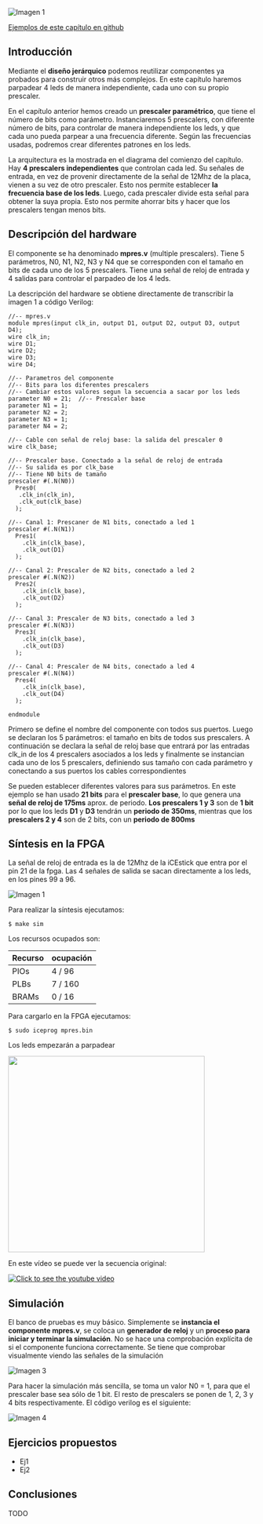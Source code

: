 ![Imagen 1](https://github.com/Obijuan/open-fpga-verilog-tutorial/raw/master/tutorial/T06-multiples-prescalers/images/mpres-1.png)

[Ejemplos de este capítulo en github](https://github.com/Obijuan/open-fpga-verilog-tutorial/tree/master/tutorial/T06-multiples-prescalers)

## Introducción
Mediante el **diseño jerárquico** podemos reutilizar componentes ya probados para construir otros más complejos. En este capítulo haremos parpadear 4 leds de manera independiente, cada uno con su propio prescaler.

  En el capítulo anterior hemos creado un **prescaler paramétrico**, que tiene el número de bits como parámetro. Instanciaremos 5 prescalers, con diferente número de bits, para controlar de manera independiente los leds, y que cada uno pueda parpear a una frecuencia diferente. Según las frecuencias usadas, podremos crear diferentes patrones en los leds.

  La arquitectura es la mostrada en el diagrama del comienzo del capítulo. Hay **4 prescalers independientes** que controlan cada led. Su señales de entrada, en vez de provenir directamente de la señal de 12Mhz de la placa, vienen a su vez de otro prescaler. Esto nos permite establecer **la frecuencia base de los leds**. Luego, cada prescaler divide esta señal para obtener la suya propia. Esto nos permite ahorrar bits y hacer que los prescalers tengan menos bits.

## Descripción del hardware

El componente se ha denominado **mpres.v** (multiple prescalers). Tiene 5 parámetros, N0, N1, N2, N3 y N4 que se corresponden con el tamaño en bits de cada uno de los 5 prescalers. Tiene una señal de reloj de entrada y 4 salidas para controlar el parpadeo de los 4 leds.

La descripción del hardware se obtiene directamente de transcribir la imagen 1 a código Verilog:

    //-- mpres.v
    module mpres(input clk_in, output D1, output D2, output D3, output D4);
    wire clk_in;
    wire D1;
    wire D2;
    wire D3;
    wire D4;
    
    //-- Parametros del componente
    //-- Bits para los diferentes prescalers
    //-- Cambiar estos valores segun la secuencia a sacar por los leds
    parameter N0 = 21;  //-- Prescaler base
    parameter N1 = 1;
    parameter N2 = 2;
    parameter N3 = 1;
    parameter N4 = 2;
    
    //-- Cable con señal de reloj base: la salida del prescaler 0
    wire clk_base;
    
    //-- Prescaler base. Conectado a la señal de reloj de entrada
    //-- Su salida es por clk_base
    //-- Tiene N0 bits de tamaño
    prescaler #(.N(N0))  
      Pres0(
       .clk_in(clk_in),
       .clk_out(clk_base)
      );
    
    //-- Canal 1: Prescaner de N1 bits, conectado a led 1
    prescaler #(.N(N1))
      Pres1(
        .clk_in(clk_base),
        .clk_out(D1)
      );
    
    //-- Canal 2: Prescaler de N2 bits, conectado a led 2
    prescaler #(.N(N2))
      Pres2(
        .clk_in(clk_base),
        .clk_out(D2)
      );
    
    //-- Canal 3: Prescaler de N3 bits, conectado a led 3
    prescaler #(.N(N3))
      Pres3(
        .clk_in(clk_base),
        .clk_out(D3)
      );
    
    //-- Canal 4: Prescaler de N4 bits, conectado a led 4
    prescaler #(.N(N4))
      Pres4(
        .clk_in(clk_base),
        .clk_out(D4)
      );
    
    endmodule

Primero se define el nombre del componente con todos sus puertos. Luego se declaran los 5 parámetros: el tamaño en bits de todos sus prescalers. A continuación se declara la señal de reloj base que entrará por las entradas clk_in de los 4 prescalers asociados a los leds y finalmente se instancian cada uno de los 5 prescalers, definiendo sus tamaño con cada parámetro y conectando a sus puertos los cables correspondientes

Se pueden establecer diferentes valores para sus parámetros. En este ejemplo se han usado **21 bits** para el **prescaler base**, lo que genera una **señal de reloj de 175ms** aprox. de periodo. **Los prescalers 1 y 3** son de **1 bit** por lo que los leds **D1** y **D3** tendrán un **periodo de 350ms**, mientras que los **prescalers 2 y 4** son de 2 bits, con un **periodo de 800ms**

## Síntesis en la FPGA

La señal de reloj de entrada es la de 12Mhz de la iCEstick que entra por el pin 21 de la fpga. Las 4 señales de salida se sacan directamente a los leds, en los pines 99 a 96.

![Imagen 1](https://github.com/Obijuan/open-fpga-verilog-tutorial/raw/master/tutorial/T06-multiples-prescalers/images/mpres-1.png)

Para realizar la síntesis ejecutamos:

    $ make sim

Los recursos ocupados son:

| Recurso  | ocupación
|----------|-----------
|PIOs      | 4 / 96
|PLBs      | 7 / 160
|BRAMs     | 0 / 16

Para cargarlo en la FPGA ejecutamos:

    $ sudo iceprog mpres.bin

Los leds empezarán a parpadear

<img src="https://github.com/Obijuan/open-fpga-verilog-tutorial/raw/master/tutorial/T06-multiples-prescalers/images/T06-mpres-iCEstick-1.png" width="400" align="center">

En este vídeo se puede ver la secuencia original:

[![Click to see the youtube video](http://img.youtube.com/vi/Kldn76w58VY/0.jpg)](https://www.youtube.com/watch?v=Kldn76w58VY)

## Simulación

El banco de pruebas es muy básico. Simplemente se **instancia el componente mpres.v**, se coloca un **generador de reloj** y un **proceso para iniciar y terminar la simulación**. No se hace una comprobación explícita de si el componente funciona correctamente. Se tiene que comprobar visualmente viendo las señales de la simulación

![Imagen 3](https://github.com/Obijuan/open-fpga-verilog-tutorial/raw/master/tutorial/T06-multiples-prescalers/images/mpres-2.png)

Para hacer la simulación más sencilla, se toma un valor N0 = 1, para que el prescaler base sea sólo de 1 bit. El resto de prescalers se ponen de 1, 2, 3 y 4 bits respectivamente. El código verilog es el siguiente:



![Imagen 4](https://github.com/Obijuan/open-fpga-verilog-tutorial/raw/master/tutorial/T06-multiples-prescalers/images/T06-mpres-sim-1.png)



## Ejercicios propuestos
* Ej1
* Ej2

## Conclusiones
TODO






